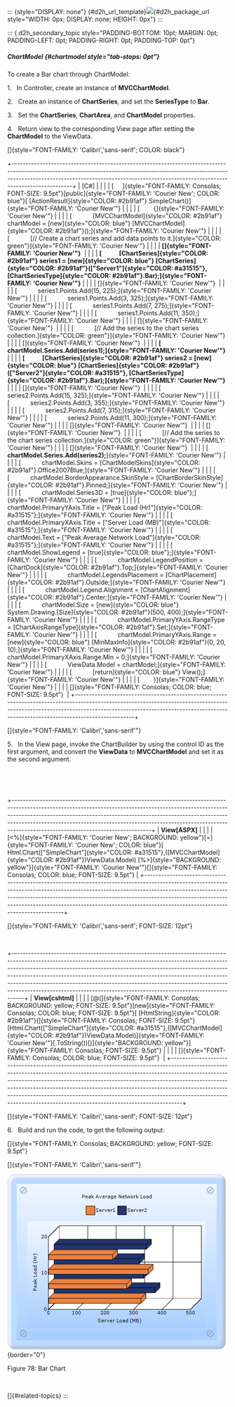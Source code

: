 ::: {style="DISPLAY: none"}
[](ms-xhelp:///?Id=d2h_url_template){#d2h_url_template}![](!package_url!){#d2h_package_url style="WIDTH: 0px; DISPLAY: none; HEIGHT: 0px"}
:::

::: {.d2h_secondary_topic style="PADDING-BOTTOM: 10pt; MARGIN: 0pt; PADDING-LEFT: 0pt; PADDING-RIGHT: 0pt; PADDING-TOP: 0pt"}
##### ChartModel {#chartmodel style="tab-stops: 0pt"}

To create a Bar chart through ChartModel:

1.   In Controller, create an instance of **MVCChartModel**.

2.   Create an instance of **ChartSeries**, and set the **SeriesType** to **Bar**.

3.   Set the **ChartSeries**, **ChartArea**, and **ChartModel** properties.

4.   Return view to the corresponding View page after setting the **ChartModel** to the ViewData.

[]{style="FONT-FAMILY: 'Calibri','sans-serif'; COLOR: black"} 

+---------------------------------------------------------------------------------------------------------------------------------------------------------------------------------------------------------------------------------------------------------------+
| \[C#\]                                                                                                                                                                                                                                                        |
|                                                                                                                                                                                                                                                               |
| [     ]{style="FONT-FAMILY: Consolas; FONT-SIZE: 9.5pt"}[public]{style="FONT-FAMILY: 'Courier New'; COLOR: blue"}[ [ActionResult]{style="COLOR: #2b91af"} SimpleChart()]{style="FONT-FAMILY: 'Courier New'"}                                                  |
|                                                                                                                                                                                                                                                               |
| [        {]{style="FONT-FAMILY: 'Courier New'"}                                                                                                                                                                                                               |
|                                                                                                                                                                                                                                                               |
| [            [MVCChartModel]{style="COLOR: #2b91af"} chartModel = [new]{style="COLOR: blue"} [MVCChartModel]{style="COLOR: #2b91af"}();]{style="FONT-FAMILY: 'Courier New'"}                                                                                  |
|                                                                                                                                                                                                                                                               |
| [            [// Create a chart series and add data points to it.]{style="COLOR: green"}]{style="FONT-FAMILY: 'Courier New'"}                                                                                                                                 |
|                                                                                                                                                                                                                                                               |
| **[]{style="FONT-FAMILY: 'Courier New'"}**                                                                                                                                                                                                                    |
|                                                                                                                                                                                                                                                               |
| **[            [ChartSeries]{style="COLOR: #2b91af"} series1 = [new]{style="COLOR: blue"} [ChartSeries]{style="COLOR: #2b91af"}([\"Server1\"]{style="COLOR: #a31515"}, [ChartSeriesType]{style="COLOR: #2b91af"}.Bar);]{style="FONT-FAMILY: 'Courier New'"}** |
|                                                                                                                                                                                                                                                               |
| []{style="FONT-FAMILY: 'Courier New'"}                                                                                                                                                                                                                        |
|                                                                                                                                                                                                                                                               |
| [            series1.Points.Add(15, 225);]{style="FONT-FAMILY: 'Courier New'"}                                                                                                                                                                                |
|                                                                                                                                                                                                                                                               |
| [            series1.Points.Add(3, 325);]{style="FONT-FAMILY: 'Courier New'"}                                                                                                                                                                                 |
|                                                                                                                                                                                                                                                               |
| [            series1.Points.Add(7, 275);]{style="FONT-FAMILY: 'Courier New'"}                                                                                                                                                                                 |
|                                                                                                                                                                                                                                                               |
| [            series1.Points.Add(11, 350);]{style="FONT-FAMILY: 'Courier New'"}                                                                                                                                                                                |
|                                                                                                                                                                                                                                                               |
| []{style="FONT-FAMILY: 'Courier New'"}                                                                                                                                                                                                                        |
|                                                                                                                                                                                                                                                               |
| [            [// Add the series to the chart series collection.]{style="COLOR: green"}]{style="FONT-FAMILY: 'Courier New'"}                                                                                                                                   |
|                                                                                                                                                                                                                                                               |
| []{style="FONT-FAMILY: 'Courier New'"}                                                                                                                                                                                                                        |
|                                                                                                                                                                                                                                                               |
| **[            chartModel.Series.Add(series1);]{style="FONT-FAMILY: 'Courier New'"}**                                                                                                                                                                         |
|                                                                                                                                                                                                                                                               |
| **[            [ChartSeries]{style="COLOR: #2b91af"} series2 = [new]{style="COLOR: blue"} [ChartSeries]{style="COLOR: #2b91af"}([\"Server2\"]{style="COLOR: #a31515"}, [ChartSeriesType]{style="COLOR: #2b91af"}.Bar);]{style="FONT-FAMILY: 'Courier New'"}** |
|                                                                                                                                                                                                                                                               |
| []{style="FONT-FAMILY: 'Courier New'"}                                                                                                                                                                                                                        |
|                                                                                                                                                                                                                                                               |
| [            series2.Points.Add(15, 325);]{style="FONT-FAMILY: 'Courier New'"}                                                                                                                                                                                |
|                                                                                                                                                                                                                                                               |
| [            series2.Points.Add(3, 355);]{style="FONT-FAMILY: 'Courier New'"}                                                                                                                                                                                 |
|                                                                                                                                                                                                                                                               |
| [            series2.Points.Add(7, 315);]{style="FONT-FAMILY: 'Courier New'"}                                                                                                                                                                                 |
|                                                                                                                                                                                                                                                               |
| [            series2.Points.Add(11, 300);]{style="FONT-FAMILY: 'Courier New'"}                                                                                                                                                                                |
|                                                                                                                                                                                                                                                               |
| []{style="FONT-FAMILY: 'Courier New'"}                                                                                                                                                                                                                        |
|                                                                                                                                                                                                                                                               |
| []{style="FONT-FAMILY: 'Courier New'"}                                                                                                                                                                                                                        |
|                                                                                                                                                                                                                                                               |
| [            [// Add the series to the chart series collection.]{style="COLOR: green"}]{style="FONT-FAMILY: 'Courier New'"}                                                                                                                                   |
|                                                                                                                                                                                                                                                               |
| []{style="FONT-FAMILY: 'Courier New'"}                                                                                                                                                                                                                        |
|                                                                                                                                                                                                                                                               |
| [            **chartModel.Series.Add(series2);**]{style="FONT-FAMILY: 'Courier New'"}                                                                                                                                                                         |
|                                                                                                                                                                                                                                                               |
| [            chartModel.Skins = [ChartModelSkins]{style="COLOR: #2b91af"}.Office2007Blue;]{style="FONT-FAMILY: 'Courier New'"}                                                                                                                                |
|                                                                                                                                                                                                                                                               |
| [            chartModel.BorderAppearance.SkinStyle = [ChartBorderSkinStyle]{style="COLOR: #2b91af"}.Pinned;]{style="FONT-FAMILY: 'Courier New'"}                                                                                                              |
|                                                                                                                                                                                                                                                               |
| [            chartModel.Series3D = [true]{style="COLOR: blue"};]{style="FONT-FAMILY: 'Courier New'"}                                                                                                                                                          |
|                                                                                                                                                                                                                                                               |
| [            chartModel.PrimaryYAxis.Title = [\"Peak Load (Hr)\"]{style="COLOR: #a31515"};]{style="FONT-FAMILY: 'Courier New'"}                                                                                                                               |
|                                                                                                                                                                                                                                                               |
| [            chartModel.PrimaryXAxis.Title = [\"Server Load (MB)\"]{style="COLOR: #a31515"};]{style="FONT-FAMILY: 'Courier New'"}                                                                                                                             |
|                                                                                                                                                                                                                                                               |
| [            chartModel.Text = [\"Peak Average Network Load\"]{style="COLOR: #a31515"};]{style="FONT-FAMILY: 'Courier New'"}                                                                                                                                  |
|                                                                                                                                                                                                                                                               |
| [            chartModel.ShowLegend = [true]{style="COLOR: blue"};]{style="FONT-FAMILY: 'Courier New'"}                                                                                                                                                        |
|                                                                                                                                                                                                                                                               |
| [            chartModel.LegendPosition = [ChartDock]{style="COLOR: #2b91af"}.Top;]{style="FONT-FAMILY: 'Courier New'"}                                                                                                                                        |
|                                                                                                                                                                                                                                                               |
| [            chartModel.LegendsPlacement = [ChartPlacement]{style="COLOR: #2b91af"}.Outside;]{style="FONT-FAMILY: 'Courier New'"}                                                                                                                             |
|                                                                                                                                                                                                                                                               |
| [            chartModel.Legend.Alignment = [ChartAlignment]{style="COLOR: #2b91af"}.Center;]{style="FONT-FAMILY: 'Courier New'"}                                                                                                                              |
|                                                                                                                                                                                                                                                               |
| [            chartModel.Size = [new]{style="COLOR: blue"} System.Drawing.[Size]{style="COLOR: #2b91af"}(500, 400);]{style="FONT-FAMILY: 'Courier New'"}                                                                                                       |
|                                                                                                                                                                                                                                                               |
| [            chartModel.PrimaryYAxis.RangeType = [ChartAxisRangeType]{style="COLOR: #2b91af"}.Set;]{style="FONT-FAMILY: 'Courier New'"}                                                                                                                       |
|                                                                                                                                                                                                                                                               |
| [            chartModel.PrimaryYAxis.Range = [new]{style="COLOR: blue"} [MinMaxInfo]{style="COLOR: #2b91af"}(0, 20, 10);]{style="FONT-FAMILY: 'Courier New'"}                                                                                                 |
|                                                                                                                                                                                                                                                               |
| [            chartModel.PrimaryXAxis.Range.Min = 0;]{style="FONT-FAMILY: 'Courier New'"}                                                                                                                                                                      |
|                                                                                                                                                                                                                                                               |
| [            ViewData.Model = chartModel;]{style="FONT-FAMILY: 'Courier New'"}                                                                                                                                                                                |
|                                                                                                                                                                                                                                                               |
| [            [return]{style="COLOR: blue"} View();]{style="FONT-FAMILY: 'Courier New'"}                                                                                                                                                                       |
|                                                                                                                                                                                                                                                               |
| [        }]{style="FONT-FAMILY: 'Courier New'"}                                                                                                                                                                                                               |
|                                                                                                                                                                                                                                                               |
| []{style="FONT-FAMILY: Consolas; COLOR: blue; FONT-SIZE: 9.5pt"}                                                                                                                                                                                              |
+---------------------------------------------------------------------------------------------------------------------------------------------------------------------------------------------------------------------------------------------------------------+

[]{style="FONT-FAMILY: 'Calibri','sans-serif'"} 

5.   In the View page, invoke the ChartBuilder by using the control ID as the first argument, and convert the **ViewData** to **MVCChartModel** and set it as the second argument.

 

 

+-------------------------------------------------------------------------------------------------------------------------------------------------------------------------------------------------------------------------------------------------------------------------------------------------------------------------------------------------------------------------+
| **View\[ASPX\]**                                                                                                                                                                                                                                                                                                                                                        |
|                                                                                                                                                                                                                                                                                                                                                                         |
| [\<%]{style="FONT-FAMILY: 'Courier New'; BACKGROUND: yellow"}[=]{style="FONT-FAMILY: 'Courier New'; COLOR: blue"}[ Html.Chart([\"SimpleChart\"]{style="COLOR: #a31515"},([MVCChartModel]{style="COLOR: #2b91af"})ViewData.Model) [%\>]{style="BACKGROUND: yellow"}]{style="FONT-FAMILY: 'Courier New'"}[]{style="FONT-FAMILY: Consolas; COLOR: blue; FONT-SIZE: 9.5pt"} |
+-------------------------------------------------------------------------------------------------------------------------------------------------------------------------------------------------------------------------------------------------------------------------------------------------------------------------------------------------------------------------+

[]{style="FONT-FAMILY: 'Calibri','sans-serif'; FONT-SIZE: 12pt"} 

 

+----------------------------------------------------------------------------------------------------------------------------------------------------------------------------------------------------------------------------------------------------------------------------------------------------------------------------------------------------------------------------------------------------------------------------------------------------------------------------------------+
| **View\[cshtml\]**                                                                                                                                                                                                                                                                                                                                                                                                                                                                     |
|                                                                                                                                                                                                                                                                                                                                                                                                                                                                                        |
| [@(]{style="FONT-FAMILY: Consolas; BACKGROUND: yellow; FONT-SIZE: 9.5pt"}[new]{style="FONT-FAMILY: Consolas; COLOR: blue; FONT-SIZE: 9.5pt"}[ [HtmlString]{style="COLOR: #2b91af"}(]{style="FONT-FAMILY: Consolas; FONT-SIZE: 9.5pt"}[Html.Chart([\"SimpleChart\"]{style="COLOR: #a31515"},([MVCChartModel]{style="COLOR: #2b91af"})ViewData.Model)]{style="FONT-FAMILY: 'Courier New'"}[.ToString())[)]{style="BACKGROUND: yellow"}]{style="FONT-FAMILY: Consolas; FONT-SIZE: 9.5pt"} |
|                                                                                                                                                                                                                                                                                                                                                                                                                                                                                        |
| []{style="FONT-FAMILY: Consolas; COLOR: blue; FONT-SIZE: 9.5pt"}                                                                                                                                                                                                                                                                                                                                                                                                                       |
+----------------------------------------------------------------------------------------------------------------------------------------------------------------------------------------------------------------------------------------------------------------------------------------------------------------------------------------------------------------------------------------------------------------------------------------------------------------------------------------+

[]{style="FONT-FAMILY: 'Calibri','sans-serif'; FONT-SIZE: 12pt"} 

6.   Build and run the code, to get the following output:

[]{style="FONT-FAMILY: Consolas; BACKGROUND: yellow; FONT-SIZE: 9.5pt"} 

[]{style="FONT-FAMILY: 'Calibri','sans-serif'"} 

![](ImagesExt/image69_75.png){border="0"}

Figure 78: Bar Chart

 

[]{#related-topics}
:::
